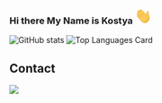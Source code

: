 ### Hi there My Name is Kostya <img src="./greeting.gif" alt="👋" width="30px">

![GitHub stats](https://github-readme-stats.vercel.app/api?username=EalsyCoD&theme=dark&show_icons=true&count_private=true&hide_border=true&card_width=450&line_height=28&hide_border=1&)
![Top Languages Card](https://github-readme-stats.vercel.app/api/top-langs/?username=EalsyCoD&theme=dark&layout=compact&hide_border=true&langs_count=10)

## Contact

<a href="https://t.me/EalsyJS">![](https://img.shields.io/badge/Telegram-EalsyJS-informational?style=flat&logo=telegram&logoColor=26A5E4&color=26A5E4)</a>

<!--
**EalsyCoD/EalsyCoD** is a ✨ _special_ ✨ repository because its `README.md` (this file) appears on your GitHub profile.

Here are some ideas to get you started:

- 🔭 I’m currently working on ...
- 🌱 I’m currently learning ...
- 👯 I’m looking to collaborate on ...
- 🤔 I’m looking for help with ...
- 💬 Ask me about ...
- 📫 How to reach me: ...
- 😄 Pronouns: ...
- ⚡ Fun fact: ...
-->
